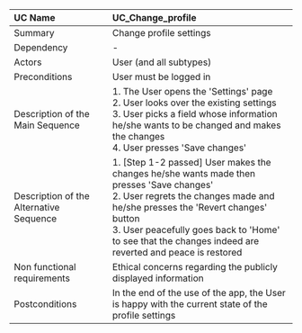 | UC Name	  | UC_Change_profile |
| :---        |    :----   |
| Summary      | Change profile settings     |
| Dependency   | -  |
| Actors   | User (and all subtypes)        |
| Preconditions   | User must be logged in  |
| Description of the Main Sequence   | 1.	The User opens the 'Settings' page <br>  2.	User looks over the existing settings <br> 3.	User picks a field whose information he/she wants to be changed and makes the changes <br> 4. User presses 'Save changes'       |
| Description of the Alternative Sequence   | 1.	[Step 1-2 passed] User makes the changes he/she wants made then presses 'Save changes'<br> 2. User regrets the changes made and he/she presses the 'Revert changes' button <br> 3.	User peacefully goes back to 'Home' to see that the changes indeed are reverted and peace is restored |
| Non functional requirements   |   Ethical concerns regarding the publicly displayed information  |
| Postconditions   |  In the end of the use of the app, the User is happy with the current state of the profile settings| 